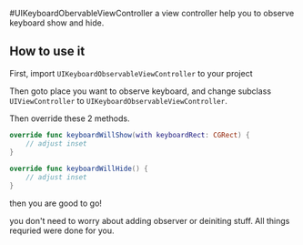 #UIKeyboardObervableViewController
a view controller help you to observe keyboard show and hide.

## How to use it
First, import `UIKeyboardObservableViewController` to your project

Then goto place you want to observe keyboard, and change subclass `UIViewController` to `UIKeyboardObservableViewController`.

Then override these 2 methods.

```swift
override func keyboardWillShow(with keyboardRect: CGRect) {
    // adjust inset
}
    
override func keyboardWillHide() {
    // adjust inset
}
```

then you are good to go!

you don't need to worry about adding observer or deiniting stuff. All things requried were done for you.